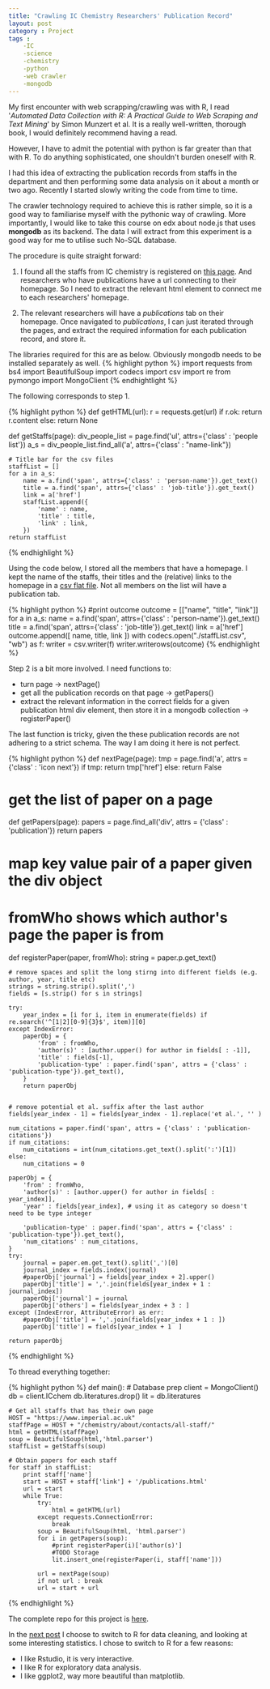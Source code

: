 ```yaml
---
title: "Crawling IC Chemistry Researchers' Publication Record"
layout: post
category : Project
tags :
    -IC
    -science
    -chemistry
    -python
    -web crawler
    -mongodb
---
```


My first encounter with web scrapping/crawling was with R, I read '*Automated Data Collection with R: A Practical Guide to Web Scraping and Text Mining*' by Simon Munzert et al. It is a really well-written, thorough book, I would definitely recommend having a read.

However, I have to admit the potential with python is far greater than that with R. To do anything sophisticated, one shouldn't burden oneself with R.

I had this idea of extracting the publication records from staffs in the department and then performing some data analysis on it about a month or two ago. Recently I started slowly writing the code from time to time.

 The crawler technology required to achieve this is rather simple, so it is a good way to familiarise myself with the pythonic way of crawling. More importantly, I would like to take this course on edx about node.js that uses **mongodb** as its backend. The data I will extract from this experiment is a good way for me to utilise such No-SQL database.

The procedure is quite straight forward:
1. I found all the staffs from IC chemistry is registered on [this page](https://www.imperial.ac.uk/chemistry/about/contacts/all-staff/). And researchers who have publications have a url connecting to their homepage. So I need to extract the relevant html element to connect me to each researchers' homepage.

2. The relevant researchers will have a *publications* tab on their homepage. Once navigated to *publications*, I can just iterated through the pages, and extract the required information for each publication record, and store it.


The libraries required for this are as below. Obviously mongodb needs to be installed separately as well.
{% highlight python %}
import requests
from bs4 import BeautifulSoup
import codecs
import csv
import re
from pymongo import MongoClient
{% endhightlight %}


The following corresponds to step 1.

{% highlight python %}
def getHTML(url):
    r = requests.get(url)
    if r.ok:
        return r.content
    else: return None

def getStaffs(page):
    div_people_list = page.find('ul', attrs={'class' : 'people list'})
    a_s = div_people_list.find_all('a', attrs={'class' : "name-link"})

    # Title bar for the csv files
    staffList = []
    for a in a_s:
        name = a.find('span', attrs={'class' : 'person-name'}).get_text()
        title = a.find('span', attrs={'class' : 'job-title'}).get_text()
        link = a['href']
        staffList.append({
            'name' : name,
            'title' : title,
            'link' : link,
        })
    return staffList

{% endhighlight %}

Using the code below, I stored all the members that have a homepage. I kept the name of the staffs, their titles and the (relative) links to the homepage in a [csv flat file](https://github.com/hjuinj/Web-Scrappers/blob/master/3.IC%20Chem/staffList.csv). Not all members on the list will have a publication tab.

{% highlight python %}
#print outcome
outcome = [["name", "title", "link"]]
for a in a_s:
    name = a.find('span', attrs={'class' : 'person-name'}).get_text()
    title = a.find('span', attrs={'class' : 'job-title'}).get_text()
    link = a['href']
    outcome.append([ name, title, link ])
with codecs.open("./staffList.csv", "wb") as f:
    writer = csv.writer(f)
    writer.writerows(outcome)
{% endhighlight %}

Step 2 is a bit more involved. I need functions to:
- turn page -> nextPage()
- get all the publication records on that page -> getPapers()
- extract the relevant information in the correct fields for a given publication html div element, then store it in a mongodb collection -> registerPaper()

The last function is tricky, given the these publication records are not adhering to a strict schema. The way I am doing it here is not perfect.

{% highlight python %}
def nextPage(page):
    tmp = page.find('a', attrs = {'class' : 'icon next'})
    if tmp:
        return tmp['href']
    else:
        return False

# get the list of paper on a page
def getPapers(page):
    papers = page.find_all('div', attrs = {'class' : 'publication'})
    return papers

# map key value pair of a paper given the div object
# fromWho shows which author's page the paper is from
def registerPaper(paper, fromWho):
    string = paper.p.get_text()


    # remove spaces and split the long stirng into different fields (e.g. author, year, title etc)
    strings = string.strip().split(',')
    fields = [s.strip() for s in strings]

    try:
        year_index = [i for i, item in enumerate(fields) if re.search('^[1|2][0-9]{3}$', item)][0]
    except IndexError:
        paperObj = {
            'from' : fromWho,
            'author(s)' : [author.upper() for author in fields[ : -1]],
            'title' : fields[-1],
            'publication-type' : paper.find('span', attrs = {'class' : 'publication-type'}).get_text(),
        }
        return paperObj


    # remove potential et al. suffix after the last author
    fields[year_index - 1] = fields[year_index - 1].replace('et al.', '' )

    num_citations = paper.find('span', attrs = {'class' : 'publication-citations'})
    if num_citations:
        num_citations = int(num_citations.get_text().split(':')[1])
    else:
        num_citations = 0

    paperObj = {
        'from' : fromWho,
        'author(s)' : [author.upper() for author in fields[ : year_index]],
        'year' : fields[year_index], # using it as category so doesn't need to be type integer

        'publication-type' : paper.find('span', attrs = {'class' : 'publication-type'}).get_text(),
        'num_citations' : num_citations,
    }
    try:
        journal = paper.em.get_text().split(',')[0]
        journal_index = fields.index(journal)
        #paperObj['journal'] = fields[year_index + 2].upper()
        paperObj['title'] = ','.join(fields[year_index + 1 : journal_index])
        paperObj['journal'] = journal
        paperObj['others'] = fields[year_index + 3 : ]
    except (IndexError, AttributeError) as err:
        #paperObj['title'] = ','.join(fields[year_index + 1 : ])
        paperObj['title'] = fields[year_index + 1  ]

    return paperObj
{% endhighlight %}

To thread everything together:

{% highlight python %}
def main():
    # Database prep
    client = MongoClient()
    db = client.ICchem
    db.literatures.drop()
    lit = db.literatures

    # Get all staffs that has their own page
    HOST = "https://www.imperial.ac.uk"
    staffPage = HOST + "/chemistry/about/contacts/all-staff/"
    html = getHTML(staffPage)
    soup = BeautifulSoup(html,'html.parser')
    staffList = getStaffs(soup)

    # Obtain papers for each staff
    for staff in staffList:
        print staff['name']
        start = HOST + staff['link'] + '/publications.html'
        url = start
        while True:
            try:
                html = getHTML(url)
            except requests.ConnectionError:
                break
            soup = BeautifulSoup(html, 'html.parser')
            for i in getPapers(soup):
                #print registerPaper(i)['author(s)']
                #TODO Storage
                lit.insert_one(registerPaper(i, staff['name']))

            url = nextPage(soup)
            if not url : break
            url = start + url


{% endhighlight %}

The complete repo for this project is [here](https://github.com/hjuinj/Web-Scrappers/blob/master/3.IC%20Chem/).

In the [next post](http://hjuinj.github.io/project/2016/08/25/ICchemII) I choose to switch to R for data cleaning, and looking at some interesting statistics. I chose to switch to R for a few reasons:
- I like Rstudio, it is very interactive.
- I like R for exploratory data analysis.
- I like ggplot2, way more beautiful than matplotlib.
